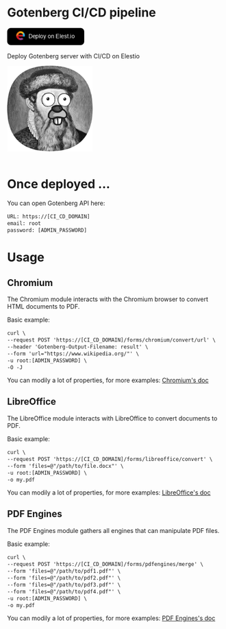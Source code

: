 # Gotenberg CI/CD pipeline

<a href="https://dash.elest.io/deploy?source=cicd&social=dockerCompose&url=https://github.com/elestio-examples/gotenberg"><img src="deploy-on-elestio.png" alt="Deploy on Elest.io" width="180px" /></a>

Deploy Gotenberg server with CI/CD on Elestio

<img src="gotenberg.png" style='width: 200px;'/>
<br/>
<br/>

# Once deployed ...

You can open Gotenberg API here:

    URL: https://[CI_CD_DOMAIN]
    email: root
    password: [ADMIN_PASSWORD]

# Usage

## Chromium

The Chromium module interacts with the Chromium browser to convert HTML documents to PDF.

Basic example:

    curl \
    --request POST 'https://[CI_CD_DOMAIN]/forms/chromium/convert/url' \
    --header 'Gotenberg-Output-Filename: result' \
    --form 'url="https://www.wikipedia.org/"' \
    -u root:[ADMIN_PASSWORD] \
    -O -J

You can modily a lot of properties, for more examples: <a href="https://gotenberg.dev/docs/modules/chromium" target="_blank">Chromium's doc</a>

## LibreOffice

The LibreOffice module interacts with LibreOffice to convert documents to PDF.

Basic example:

    curl \
    --request POST 'https://[CI_CD_DOMAIN]/forms/libreoffice/convert' \
    --form 'files=@"/path/to/file.docx"' \
    -u root:[ADMIN_PASSWORD] \
    -o my.pdf

You can modily a lot of properties, for more examples: <a href="https://gotenberg.dev/docs/modules/libreoffice" target="_blank">LibreOffice's doc</a>

## PDF Engines

The PDF Engines module gathers all engines that can manipulate PDF files.

Basic example:

    curl \
    --request POST 'https://[CI_CD_DOMAIN]/forms/pdfengines/merge' \
    --form 'files=@"/path/to/pdf1.pdf"' \
    --form 'files=@"/path/to/pdf2.pdf"' \
    --form 'files=@"/path/to/pdf3.pdf"' \
    --form 'files=@"/path/to/pdf4.pdf"' \
    -u root:[ADMIN_PASSWORD] \
    -o my.pdf

You can modily a lot of properties, for more examples: <a href="https://gotenberg.dev/docs/modules/pdf-engines" target="_blank">PDF Engines's doc</a>
